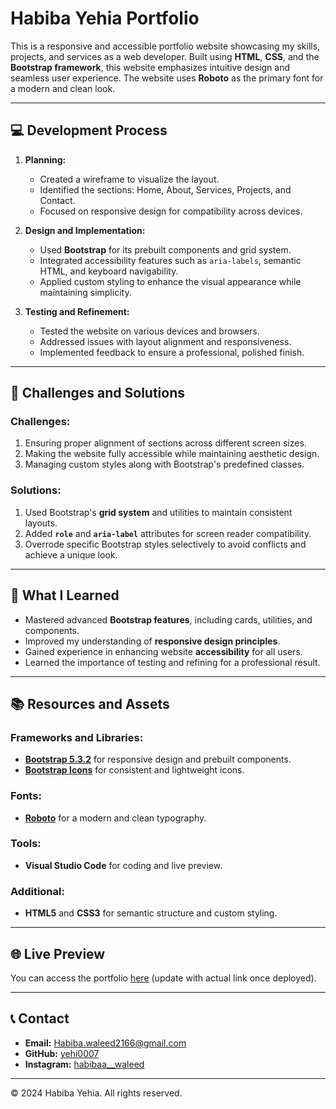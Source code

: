 # Habiba Yehia Portfolio

This is a responsive and accessible portfolio website showcasing my skills, projects, and services as a web developer. Built using **HTML**, **CSS**, and the **Bootstrap framework**, this website emphasizes intuitive design and seamless user experience. The website uses **Roboto** as the primary font for a modern and clean look.

---

## 💻 Development Process

1. **Planning:**

   - Created a wireframe to visualize the layout.
   - Identified the sections: Home, About, Services, Projects, and Contact.
   - Focused on responsive design for compatibility across devices.

2. **Design and Implementation:**

   - Used **Bootstrap** for its prebuilt components and grid system.
   - Integrated accessibility features such as `aria-labels`, semantic HTML, and keyboard navigability.
   - Applied custom styling to enhance the visual appearance while maintaining simplicity.

3. **Testing and Refinement:**
   - Tested the website on various devices and browsers.
   - Addressed issues with layout alignment and responsiveness.
   - Implemented feedback to ensure a professional, polished finish.

---

## 🚀 Challenges and Solutions

### Challenges:

1. Ensuring proper alignment of sections across different screen sizes.
2. Making the website fully accessible while maintaining aesthetic design.
3. Managing custom styles along with Bootstrap's predefined classes.

### Solutions:

1. Used Bootstrap's **grid system** and utilities to maintain consistent layouts.
2. Added **`role`** and **`aria-label`** attributes for screen reader compatibility.
3. Overrode specific Bootstrap styles selectively to avoid conflicts and achieve a unique look.

---

## 🧠 What I Learned

- Mastered advanced **Bootstrap features**, including cards, utilities, and components.
- Improved my understanding of **responsive design principles**.
- Gained experience in enhancing website **accessibility** for all users.
- Learned the importance of testing and refining for a professional result.

---

## 📚 Resources and Assets

### Frameworks and Libraries:

- **[Bootstrap 5.3.2](https://getbootstrap.com/)** for responsive design and prebuilt components.
- **[Bootstrap Icons](https://icons.getbootstrap.com/)** for consistent and lightweight icons.

### Fonts:

- **[Roboto](https://fonts.google.com/specimen/Roboto)** for a modern and clean typography.

### Tools:

- **Visual Studio Code** for coding and live preview.

### Additional:

- **HTML5** and **CSS3** for semantic structure and custom styling.

---

## 🌐 Live Preview

You can access the portfolio [here](#) (update with actual link once deployed).

---

## 📞 Contact

- **Email:** [Habiba.waleed2166@gmail.com](mailto:Habiba.waleed2166@gmail.com)
- **GitHub:** [yehi0007](https://github.com/yehi0007)
- **Instagram:** [habibaa\_\_waleed](https://www.instagram.com/habibaa__waleed)

---

© 2024 Habiba Yehia. All rights reserved.
